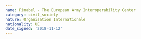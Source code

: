 ```yaml
---
name: Finabel - The European Army Interoperability Center 
category: civil_society
nature: Organisation Internationale
nationality: UE
date_signed: '2018-11-12'
---
```

    